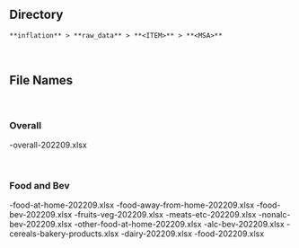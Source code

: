## Directory

`**inflation** > **raw_data** > **<ITEM>** > **<MSA>**`

<br>

## File Names

<br>

### Overall

<msa>-overall-202209.xlsx
  
<br>

### Food and Bev

<msa>-food-at-home-202209.xlsx
<msa>-food-away-from-home-202209.xlsx
<msa>-food-bev-202209.xlsx
<msa>-fruits-veg-202209.xlsx
<msa>-meats-etc-202209.xlsx
<msa>-nonalc-bev-202209.xlsx
<msa>-other-food-at-home-202209.xlsx
<msa>-alc-bev-202209.xlsx
<msa>-cereals-bakery-products.xlsx
<msa>-dairy-202209.xlsx
<msa>-food-202209.xlsx
